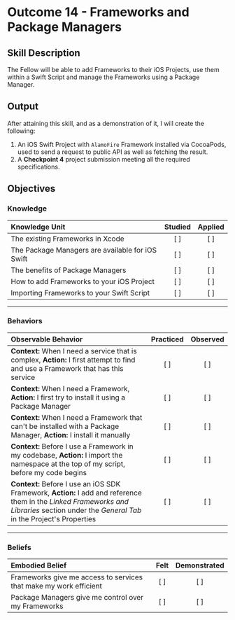 # Outcome 14 - Frameworks and Package Managers

## Skill Description

The Fellow will be able to add Frameworks to their iOS Projects, use them within a Swift Script and manage the Frameworks using a Package Manager.

## Output
After attaining this skill, and as a demonstration of it, I will create the following:

1. An iOS Swift Project with `AlamoFire` Framework installed via CocoaPods, used to send a request to public API as well as fetching the result.
2. A **Checkpoint 4** project submission meeting all the required specifications.

## Objectives
### Knowledge

| Knowledge Unit   |      Studied      | Applied |
|:-------------|:------------------:|:--------:|
| The existing Frameworks in Xcode | [ ] | [ ] |
| The Package Managers are available for iOS Swift | [ ] | [ ] |
| The benefits of Package Managers | [ ] | [ ] |
| How to add Frameworks to your iOS Project | [ ] | [ ] |
| Importing Frameworks to your Swift Script | [ ] | [ ] |

------

### Behaviors

| Observable Behavior   |      Practiced      | Observed |
|:-------------|:------------------:|:--------:|
| **Context:** When I need a service that is complex, **Action:** I first attempt to find and use a Framework that has this service | [ ] | [ ] |
| **Context:** When I need a Framework, **Action:** I first try to install it using a Package Manager | [ ] | [ ] |
| **Context:** When I need a Framework that can't be installed with a Package Manager, **Action:** I install it manually | [ ] | [ ] |
| **Context:** Before I use a Framework in my codebase, **Action:** I import the namespace at the top of my script, before my code begins | [ ] | [ ] |
| **Context:** Before I use an iOS SDK Framework, **Action:** I add and reference them in the _Linked Frameworks and Libraries_ section under the _General Tab_ in the Project's Properties | [ ] | [ ] |
------

### Beliefs

| Embodied Belief   |      Felt      | Demonstrated |
|:-------------|:------------------:|:--------:|
| Frameworks give me access to services that make my work efficient | [ ] | [ ] |
| Package Managers give me control over my Frameworks | [ ] | [ ] |
